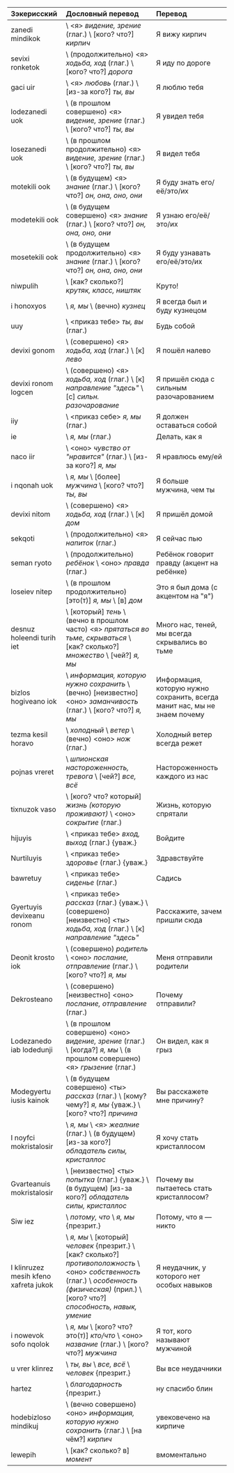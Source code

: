 
| Зэкерисский                           | Дословный перевод                                                                                                                                                                                 | Перевод                                                                   |
| :------------------------------------ | :------------------------------------------------------------------------------------------------------------------------------------------------------------------------------------------------ | :------------------------------------------------------------------------ |
| zanedi mindikok                       | \ <я> *видение, зрение* (глаг.) \ [кого? что?] *кирпич*                                                                                                                                           | Я вижу кирпич                                                             |
| sevixi ronketok                       | \ (продолжительно) <я> *ходьба, ход* (глаг.) \ [кого? что?] *дорога*                                                                                                                              | Я иду по дороге                                                           |
| gaci uir                              | \ <я> *любовь* (глаг.) \ [из-за кого?] *ты, вы*                                                                                                                                                   | Я люблю тебя                                                              |
| lodezanedi uok                        | \ (в прошлом совершено) <я> *видение, зрение* (глаг.) \ [кого? что?] *ты, вы*                                                                                                                     | Я увидел тебя                                                             |
| losezanedi uok                        | \ (в прошлом продолжительно) <я> *видение, зрение* (глаг.) \ [кого? что?] *ты, вы*                                                                                                                | Я видел тебя                                                              |
| motekili ook                          | \ (в будущем) <я> *знание* (глаг.) \ [кого? что?] *он, она, оно, они*                                                                                                                             | Я буду знать его/её/это/их                                                |
| modetekili ook                        | \ (в будущем совершено) <я> *знание* (глаг.) \ [кого? что?] *он, она, оно, они*                                                                                                                   | Я узнаю его/её/это/их                                                     |
| mosetekili ook                        | \ (в будущем продолжительно) <я> *знание* (глаг.) \ [кого? что?] *он, она, оно, они*                                                                                                              | Я буду узнавать его/её/это/их                                             |
| niwpulih                              | \ [как? сколько?] *крутяк, класс, ништяк*                                                                                                                                                         | Круто!                                                                    |
| i honoxyos                            | \ *я, мы* \ (вечно) *кузнец*                                                                                                                                                                      | Я всегда был и буду кузнецом                                              |
| uuy                                   | \ <приказ тебе> *ты, вы* (глаг.)                                                                                                                                                                  | Будь собой                                                                |
| devixi gonom                          | \ (совершено) <я> *ходьба, ход* (глаг.) \ [к] *лево*                                                                                                                                              | Я пошёл налево                                                            |
| devixi ronom logcen                   | \ (совершено) <я> *ходьба, ход* (глаг.) \ [к] *направление "здесь"* \ [с] *сильн. разочарование*                                                                                                  | Я пришёл сюда с сильным разочарованием                                    |
| iiy                                   | \ <приказ себе> *я, мы* (глаг.)                                                                                                                                                                   | Я должен оставаться собой                                                 |
| ie                                    | \ *я, мы* (глаг.)                                                                                                                                                                                 | Делать, как я                                                             |
| naco iir                              | \ <оно> *чувство от "нравится"* (глаг.) \ [из-за кого?] *я, мы*                                                                                                                                   | Я нравлюсь ему/ей                                                         |
| i nqonah uok                          | \ *я, мы* \ [более] *мужчина* \ [кого? что?] *ты, вы*                                                                                                                                             | Я больше мужчина, чем ты                                                  |
| devixi nitom                          | \ (совершено) <я> *ходьба, ход* (глаг.) \ [к] *дом*                                                                                                                                               | Я пришёл домой                                                            |
| sekqoti                               | \ (продолжительно) <я> *напиток* (глаг.)                                                                                                                                                          | Я сейчас пью                                                              |
| seman ryoto                           | \ (продолжительно) *ребёнок* \ <оно> *правда* (глаг.)                                                                                                                                             | Ребёнок говорит правду (акцент на ребёнке)                                |
| loseiev nitep                         | \ (в прошлом продолжительно) [это(т)] *я, мы* \ [в] *дом*                                                                                                                                         | Это я был дома (с акцентом на "я")                                        |
| desnuz holeendi turih iet             | \ [который] *тень* \ (вечно в прошлом часто) <я> *прятаться во тьме, скрываться* \ [как? сколько?] *множество* \ [чей?] *я, мы*                                                                   | Много нас, теней, мы всегда скрывались во тьме                            |
| bizlos hogiveano iok                  | \ *информация, которую нужно сохранить* \ (вечно) [неизвестно] <оно> *заманчивость* (глаг.) \ [кого? что?] *я, мы*                                                                                | Информация, которую нужно сохранить, всегда манит нас, мы не знаем почему |
| tezma kesil horavo                    | \ *холодный* \ *ветер* \ (вечно) <оно> *нож* (глаг.)                                                                                                                                              | Холодный ветер всегда режет                                               |
| pojnas vreret                         | \ *шпионская настороженность, тревога* \ [чей?] *все, всё*                                                                                                                                        | Настороженность каждого из нас                                            |
| tixnuzok vaso                         | \ [кого? что? который] *жизнь (которую проживают)* \ <оно> *сокрытие* (глаг.)                                                                                                                     | Жизнь, которую спрятали                                                   |
| hijuyis                               | \ <приказ тебе> *вход, выход* (глаг.) {уваж.}                                                                                                                                                     | Войдите                                                                   |
| Nurtiluyis                            | \ <приказ тебе> *здоровье* (глаг.) {уваж.}                                                                                                                                                        | Здравствуйте                                                              |
| bawretuy                              | \ <приказ тебе> *сиденье* (глаг.)                                                                                                                                                                 | Садись                                                                    |
| Gyertuyis devixeanu ronom             | \ <приказ тебе> *рассказ* (глаг.) {уваж.} \ (совершено) [неизвестно] <ты> *ходьба, ход* (глаг.) \ [к] *направление "здесь"*                                                                       | Расскажите, зачем пришли сюда                                             |
| Deonit krosto iok                     | \ (совершено) *родитель* \ <оно> *послание, отправление* (глаг.) \ [кого? что?] *я, мы*                                                                                                           | Меня отправили родители                                                   |
| Dekrosteano                           | \ (совершено) [неизвестно] <оно> *послание, отправление* (глаг.)                                                                                                                                  | Почему отправили?                                                         |
| Lodezanedo iab lodedunji              | \ (в прошлом совершено) <оно> *видение, зрение* (глаг.) \ [когда?] *я, мы* \ (в прошлом совершено) <я> *грызение* (глаг.)                                                                         | Он видел, как я грыз                                                      |
| Modegyertu iusis kainok               | \ (в будущем совершено) <ты> *рассказ* (глаг.) \ [кому? чему?] *я, мы* {уваж.} \ [кого? что?] *причина*                                                                                           | Вы расскажете мне причину?                                                |
| I noyfci mokristalosir                | \ *я, мы* \ <я> *жеалние* (глаг.) \ (в будущем) [из-за кого?] *обладатель силы, кристаллос*                                                                                                       | Я хочу стать кристаллосом                                                 |
| Gvarteanuis mokristalosir             | \ [неизвестно] <ты> *попытка* (глаг.) {уваж.} \ (в будущем) [из-за кого?] *обладатель силы, кристаллос*                                                                                           | Почему вы пытаетесь стать кристаллосом?                                   |
| Siw iez                               | \ *потому, что* \ *я, мы* {презрит.}                                                                                                                                                              | Потому, что я — никто                                                     |
| I klinruzez mesih kfeno xafreta jukok | \ *я, мы* \ [который] *человек* {презрит.} \ [как? сколько?] *противоположность* \ <оно> *собственность* (глаг.) \ *особенность (физическая)* (прил.) \ [кого? что?] *способность, навык, умение* | Я неудачник, у которого нет особых навыков                                |
| i nowevok sofo nqolok                 | \ *я, мы* \ [кого? что? это(т)] *кто/что* \ <оно> *название* (глаг.) \ [кого? что?] *мужчина*                                                                                                     | Я тот, кого называют мужчиной                                             |
| u vrer klinrez                        | \ *ты, вы* \ *все, всё* \ *человек* {презрит.}                                                                                                                                                    | Вы все неудачники                                                         |
| hartez                                | \ *благодарность* {презрит.}                                                                                                                                                                      | ну спасибо блин                                                           |
| hodebizloso mindikuj                  | \ (вечно совершено) <оно> *информация, которую нужно сохранить* (глаг.) \ [на чём?] *кирпич*                                                                                                      | увековечено на кирпиче                                                    |
| lewepih | \ [как? сколько? в] *момент*  | вмоментально |
